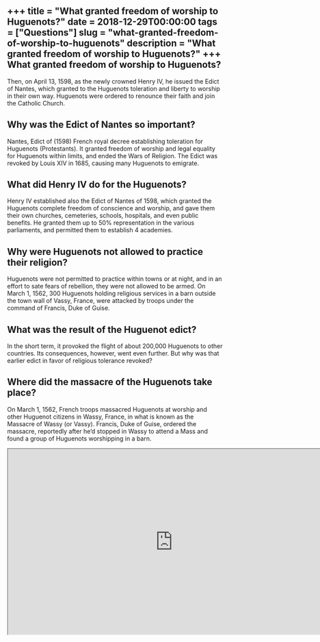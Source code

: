 +++
title = "What granted freedom of worship to Huguenots?"
date = 2018-12-29T00:00:00
tags = ["Questions"]
slug = "what-granted-freedom-of-worship-to-huguenots"
description = "What granted freedom of worship to Huguenots?"
+++
What granted freedom of worship to Huguenots?
---------------------------------------------

Then, on April 13, 1598, as the newly crowned Henry IV, he issued the Edict of Nantes, which granted to the Huguenots toleration and liberty to worship in their own way. Huguenots were ordered to renounce their faith and join the Catholic Church.

Why was the Edict of Nantes so important?
-----------------------------------------

Nantes, Edict of (1598) French royal decree establishing toleration for Huguenots (Protestants). It granted freedom of worship and legal equality for Huguenots within limits, and ended the Wars of Religion. The Edict was revoked by Louis XIV in 1685, causing many Huguenots to emigrate.

What did Henry IV do for the Huguenots?
---------------------------------------

Henry IV established also the Edict of Nantes of 1598, which granted the Huguenots complete freedom of conscience and worship, and gave them their own churches, cemeteries, schools, hospitals, and even public benefits. He granted them up to 50% representation in the various parliaments, and permitted them to establish 4 academies.

Why were Huguenots not allowed to practice their religion?
----------------------------------------------------------

Huguenots were not permitted to practice within towns or at night, and in an effort to sate fears of rebellion, they were not allowed to be armed. On March 1, 1562, 300 Huguenots holding religious services in a barn outside the town wall of Vassy, France, were attacked by troops under the command of Francis, Duke of Guise.

What was the result of the Huguenot edict?
------------------------------------------

In the short term, it provoked the flight of about 200,000 Huguenots to other countries. Its consequences, however, went even further. But why was that earlier edict in favor of religious tolerance revoked?

Where did the massacre of the Huguenots take place?
---------------------------------------------------

On March 1, 1562, French troops massacred Huguenots at worship and other Huguenot citizens in Wassy, France, in what is known as the Massacre of Wassy (or Vassy). Francis, Duke of Guise, ordered the massacre, reportedly after he’d stopped in Wassy to attend a Mass and found a group of Huguenots worshipping in a barn.

<iframe allow="accelerometer; autoplay; clipboard-write; encrypted-media; gyroscope; picture-in-picture" allowfullscreen="" class="__youtube_prefs__  epyt-is-override  no-lazyload" data-no-lazy="1" data-origheight="433" data-origwidth="770" data-skipgform_ajax_framebjll="" height="433" id="_ytid_80553" loading="lazy" src="https://www.youtube.com/embed/drysD11F1Do?enablejsapi=1&autoplay=0&cc_load_policy=0&cc_lang_pref=&iv_load_policy=1&loop=0&modestbranding=0&rel=1&fs=1&playsinline=0&autohide=2&theme=dark&color=red&controls=1&" title="YouTube player" width="770"></iframe>